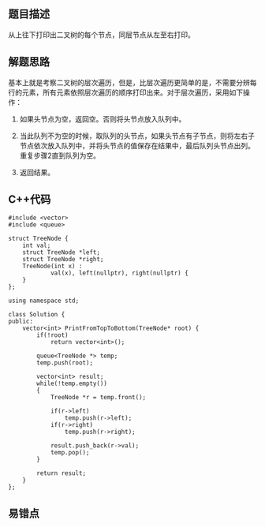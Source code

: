 ## 题目描述

从上往下打印出二叉树的每个节点，同层节点从左至右打印。

## 解题思路

基本上就是考察二叉树的层次遍历，但是，比层次遍历更简单的是，不需要分辨每行的元素，所有元素依照层次遍历的顺序打印出来。对于层次遍历，采用如下操作：
1. 如果头节点为空，返回空。否则将头节点放入队列中。

2. 当此队列不为空的时候，取队列的头节点，如果头节点有子节点，则将左右子节点依次放入队列中，并将头节点的值保存在结果中，最后队列头节点出列。重复步骤2直到队列为空。

3. 返回结果。

## C++代码
```
#include <vector>
#include <queue>

struct TreeNode {
	int val;
	struct TreeNode *left;
	struct TreeNode *right;
	TreeNode(int x) :
			val(x), left(nullptr), right(nullptr) {
	}
};

using namespace std;

class Solution {
public:
    vector<int> PrintFromTopToBottom(TreeNode* root) {
        if(!root)
            return vector<int>();
        
        queue<TreeNode *> temp;
        temp.push(root);

        vector<int> result;
        while(!temp.empty())
        {
            TreeNode *r = temp.front();

            if(r->left)
                temp.push(r->left);
            if(r->right)
                temp.push(r->right);
            
            result.push_back(r->val);
            temp.pop();
        }

        return result;
    }
};
```

## 易错点
